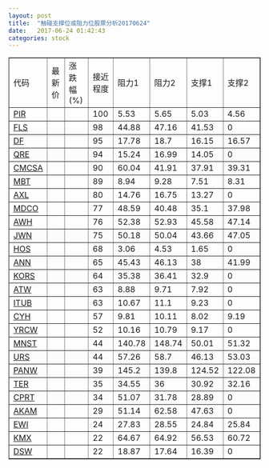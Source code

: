 ```yaml
---
layout: post
title:  "触碰支撑位或阻力位股票分析20170624"
date:   2017-06-24 01:42:43
categories: stock
---
```

<script type="text/javascript">
var stockList = []
stockList.push('gb_pir');
stockList.push('gb_fls');
stockList.push('gb_df');
stockList.push('gb_qre');
stockList.push('gb_cmcsa');
stockList.push('gb_mbt');
stockList.push('gb_axl');
stockList.push('gb_mdco');
stockList.push('gb_awh');
stockList.push('gb_jwn');
stockList.push('gb_hos');
stockList.push('gb_ann');
stockList.push('gb_kors');
stockList.push('gb_atw');
stockList.push('gb_itub');
stockList.push('gb_cyh');
stockList.push('gb_yrcw');
stockList.push('gb_mnst');
stockList.push('gb_urs');
stockList.push('gb_panw');
stockList.push('gb_ter');
stockList.push('gb_cprt');
stockList.push('gb_akam');
stockList.push('gb_ewi');
stockList.push('gb_kmx');
stockList.push('gb_dsw');
</script>
<table border="1">
 <tr>
 <td>代码</td>
 <td>最新价</td>
 <td>涨跌幅(%)</td>
 <td>接近程度</td>
 <td>阻力1</td>
 <td>阻力2</td>
 <td>支撑1</td>
 <td>支撑2</td>
</tr>
  <tr id="pir" class="green">
  <td><a href="http://stock.finance.sina.com.cn/usstock/quotes/PIR.html" target="_blank">PIR</a></td><td></td><td></td><td>100</td><td>5.53</td><td>5.65</td><td>5.03</td><td>4.56</td></tr>
  <tr id="fls" class="red">
  <td><a href="http://stock.finance.sina.com.cn/usstock/quotes/FLS.html" target="_blank">FLS</a></td><td></td><td></td><td>98</td><td>44.88</td><td>47.16</td><td>41.53</td><td>0</td></tr>
  <tr id="df" class="red">
  <td><a href="http://stock.finance.sina.com.cn/usstock/quotes/DF.html" target="_blank">DF</a></td><td></td><td></td><td>95</td><td>17.78</td><td>18.7</td><td>16.15</td><td>16.57</td></tr>
  <tr id="qre" class="red">
  <td><a href="http://stock.finance.sina.com.cn/usstock/quotes/QRE.html" target="_blank">QRE</a></td><td></td><td></td><td>94</td><td>15.24</td><td>16.99</td><td>14.05</td><td>0</td></tr>
  <tr id="cmcsa" class="green">
  <td><a href="http://stock.finance.sina.com.cn/usstock/quotes/CMCSA.html" target="_blank">CMCSA</a></td><td></td><td></td><td>90</td><td>60.04</td><td>41.91</td><td>37.91</td><td>39.31</td></tr>
  <tr id="mbt" class="red">
  <td><a href="http://stock.finance.sina.com.cn/usstock/quotes/MBT.html" target="_blank">MBT</a></td><td></td><td></td><td>89</td><td>8.94</td><td>9.28</td><td>7.51</td><td>8.31</td></tr>
  <tr id="axl" class="red">
  <td><a href="http://stock.finance.sina.com.cn/usstock/quotes/AXL.html" target="_blank">AXL</a></td><td></td><td></td><td>80</td><td>14.76</td><td>16.75</td><td>13.27</td><td>0</td></tr>
  <tr id="mdco" class="green">
  <td><a href="http://stock.finance.sina.com.cn/usstock/quotes/MDCO.html" target="_blank">MDCO</a></td><td></td><td></td><td>77</td><td>48.59</td><td>40.48</td><td>35.1</td><td>37.98</td></tr>
  <tr id="awh" class="red">
  <td><a href="http://stock.finance.sina.com.cn/usstock/quotes/AWH.html" target="_blank">AWH</a></td><td></td><td></td><td>76</td><td>52.38</td><td>52.93</td><td>45.58</td><td>47.14</td></tr>
  <tr id="jwn" class="green">
  <td><a href="http://stock.finance.sina.com.cn/usstock/quotes/JWN.html" target="_blank">JWN</a></td><td></td><td></td><td>75</td><td>50.18</td><td>50.04</td><td>43.66</td><td>47.05</td></tr>
  <tr id="hos" class="red">
  <td><a href="http://stock.finance.sina.com.cn/usstock/quotes/HOS.html" target="_blank">HOS</a></td><td></td><td></td><td>68</td><td>3.06</td><td>4.53</td><td>1.65</td><td>0</td></tr>
  <tr id="ann" class="red">
  <td><a href="http://stock.finance.sina.com.cn/usstock/quotes/ANN.html" target="_blank">ANN</a></td><td></td><td></td><td>65</td><td>45.43</td><td>46.13</td><td>38</td><td>41.99</td></tr>
  <tr id="kors" class="red">
  <td><a href="http://stock.finance.sina.com.cn/usstock/quotes/KORS.html" target="_blank">KORS</a></td><td></td><td></td><td>64</td><td>35.38</td><td>36.41</td><td>32.9</td><td>0</td></tr>
  <tr id="atw" class="green">
  <td><a href="http://stock.finance.sina.com.cn/usstock/quotes/ATW.html" target="_blank">ATW</a></td><td></td><td></td><td>63</td><td>8.88</td><td>9.71</td><td>7.92</td><td>0</td></tr>
  <tr id="itub" class="red">
  <td><a href="http://stock.finance.sina.com.cn/usstock/quotes/ITUB.html" target="_blank">ITUB</a></td><td></td><td></td><td>63</td><td>10.67</td><td>11.1</td><td>9.23</td><td>0</td></tr>
  <tr id="cyh" class="green">
  <td><a href="http://stock.finance.sina.com.cn/usstock/quotes/CYH.html" target="_blank">CYH</a></td><td></td><td></td><td>57</td><td>9.81</td><td>10.11</td><td>8.02</td><td>9.19</td></tr>
  <tr id="yrcw" class="green">
  <td><a href="http://stock.finance.sina.com.cn/usstock/quotes/YRCW.html" target="_blank">YRCW</a></td><td></td><td></td><td>52</td><td>10.16</td><td>10.79</td><td>9.17</td><td>0</td></tr>
  <tr id="mnst" class="green">
  <td><a href="http://stock.finance.sina.com.cn/usstock/quotes/MNST.html" target="_blank">MNST</a></td><td></td><td></td><td>44</td><td>140.78</td><td>148.74</td><td>50.01</td><td>51.32</td></tr>
  <tr id="urs" class="green">
  <td><a href="http://stock.finance.sina.com.cn/usstock/quotes/URS.html" target="_blank">URS</a></td><td></td><td></td><td>44</td><td>57.26</td><td>58.7</td><td>46.13</td><td>53.03</td></tr>
  <tr id="panw" class="red">
  <td><a href="http://stock.finance.sina.com.cn/usstock/quotes/PANW.html" target="_blank">PANW</a></td><td></td><td></td><td>39</td><td>145.2</td><td>139.8</td><td>124.52</td><td>122.08</td></tr>
  <tr id="ter" class="green">
  <td><a href="http://stock.finance.sina.com.cn/usstock/quotes/TER.html" target="_blank">TER</a></td><td></td><td></td><td>35</td><td>34.55</td><td>36</td><td>30.92</td><td>32.16</td></tr>
  <tr id="cprt" class="red">
  <td><a href="http://stock.finance.sina.com.cn/usstock/quotes/CPRT.html" target="_blank">CPRT</a></td><td></td><td></td><td>34</td><td>51.07</td><td>31.78</td><td>28.89</td><td>0</td></tr>
  <tr id="akam" class="green">
  <td><a href="http://stock.finance.sina.com.cn/usstock/quotes/AKAM.html" target="_blank">AKAM</a></td><td></td><td></td><td>29</td><td>51.14</td><td>62.58</td><td>47.63</td><td>0</td></tr>
  <tr id="ewi" class="red">
  <td><a href="http://stock.finance.sina.com.cn/usstock/quotes/EWI.html" target="_blank">EWI</a></td><td></td><td></td><td>24</td><td>27.83</td><td>28.55</td><td>24.84</td><td>25.84</td></tr>
  <tr id="kmx" class="green">
  <td><a href="http://stock.finance.sina.com.cn/usstock/quotes/KMX.html" target="_blank">KMX</a></td><td></td><td></td><td>22</td><td>64.67</td><td>64.92</td><td>56.53</td><td>60.72</td></tr>
  <tr id="dsw" class="green">
  <td><a href="http://stock.finance.sina.com.cn/usstock/quotes/DSW.html" target="_blank">DSW</a></td><td></td><td></td><td>22</td><td>18.87</td><td>17.64</td><td>16.39</td><td>0</td></tr>
</table>
